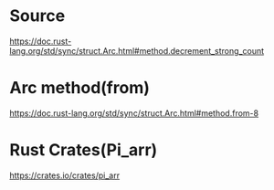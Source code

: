 # Source

https://doc.rust-lang.org/std/sync/struct.Arc.html#method.decrement_strong_count


# Arc method(from)

https://doc.rust-lang.org/std/sync/struct.Arc.html#method.from-8


# Rust Crates(Pi_arr)

https://crates.io/crates/pi_arr
